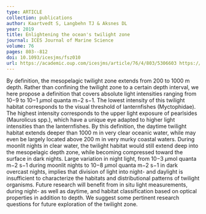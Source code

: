 ```yaml
---
type: ARTICLE
collection: publications
author: Kaartvedt S, Langbehn TJ & Aksnes DL
year: 2019
title: Enlightening the ocean's twilight zone
journal: ICES Journal of Marine Science
volume: 76
pages: 803--812
doi: 10.1093/icesjms/fsz010
url: https://academic.oup.com/icesjms/article/76/4/803/5306603 https://academic.oup.com/icesjms/advance-article/doi/10.1093/icesjms/fsz010/5306603
---
```

By definition, the mesopelagic twilight zone extends from 200 to 1000 m depth. Rather than confining the twilight zone to a certain depth interval, we here propose a definition that covers absolute light intensities ranging from 10−9 to 10−1 $\mu$mol quanta m−2 s−1. The lowest intensity of this twilight habitat corresponds to the visual threshold of lanternfishes (Myctophidae). The highest intensity corresponds to the upper light exposure of pearlsides (Maurolicus spp.), which have a unique eye adapted to higher light intensities than the lanternfishes. By this definition, the daytime twilight habitat extends deeper than 1000 m in very clear oceanic water, while may even be largely located above 200 m in very murky coastal waters. During moonlit nights in clear water, the twilight habitat would still extend deep into the mesopelagic depth zone, while becoming compressed toward the surface in dark nights. Large variation in night light, from 10−3 $\mu$mol quanta m−2 s−1 during moonlit nights to 10−8 $\mu$mol quanta m−2 s−1 in dark overcast nights, implies that division of light into night- and daylight is insufficient to characterize the habitats and distributional patterns of twilight organisms. Future research will benefit from in situ light measurements, during night- as well as daytime, and habitat classification based on optical properties in addition to depth. We suggest some pertinent research questions for future exploration of the twilight zone.

